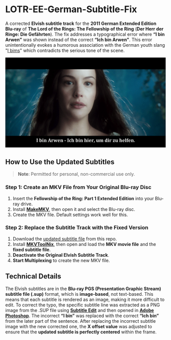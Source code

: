 # LOTR-EE-German-Subtitle-Fix

A corrected **Elvish subtitle track** for the **2011 German Extended Edition Blu-ray** of **The Lord of the Rings: The Fellowship of the Ring** (**Der Herr der Ringe: Die Gefährten**). The fix addresses a typographical error where **“I bin Arwen”** was shown instead of the correct **“Ich bin Arwen”**. This error unintentionally evokes a humorous association with the German youth slang "[I bims](https://www.dw.com/en/i-bims-german-youth-word-of-the-year-2017/a-41422471)" which contradicts the serious tone of the scene.

![Subtitle Comparison](comparison.gif)

## **How to Use the Updated Subtitles**

> **Note**: Permitted for personal, non-commercial use only.

### **Step 1: Create an MKV File from Your Original Blu-ray Disc**

1. Insert the **Fellowship of the Ring: Part 1 Extended Edition** into your Blu-ray drive.
2. Install **[MakeMKV](https://www.makemkv.com/download/)**, then open it and select the Blu-ray disc.
3. Create the MKV file. Default settings work well for this.

### **Step 2: Replace the Subtitle Track with the Fixed Version**

1. Download the [updated subtitle file](https://github.com/jcoester/LOTR-EE-German-Subtitle-Fix/raw/main/lotr-ee-fotr-german-subtitle-fix.sup) from this repo.
2. Install **[MKVToolNix](https://mkvtoolnix.download/downloads.html)**, then open and load the **MKV movie file** and the **fixed subtitle file**.
3. **Deactivate the Original Elvish Subtitle Track**.
4. **Start Multiplexing** to create the new MKV file.

## **Technical Details**

The Elvish subtitles are in the **Blu-ray PGS (Presentation Graphic Stream) subtitle file (.sup)** format, which is **image-based**, not text-based. This means that each subtitle is rendered as an image, making it more difficult to edit. To correct the typo, the specific subtitle line was extracted as a PNG image from the .SUP file using **[Subtitle Edit](https://www.nikse.dk/subtitleedit)** and then opened in **[Adobe Photoshop](https://www.adobe.com/products/photoshop.html)**. The incorrect **“I bin”** was replaced with the correct **“Ich bin”** from the later part of the sentence. After replacing the incorrect subtitle image with the new corrected one, the **X offset value** was adjusted to ensure that the **updated subtitle is perfectly centered** within the frame.
